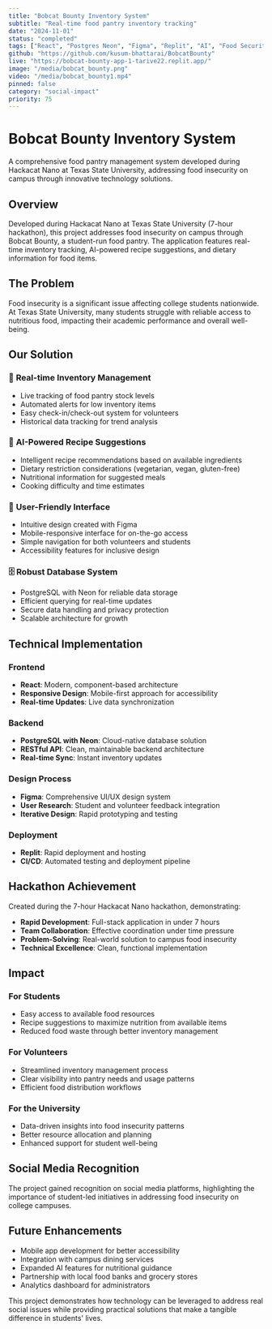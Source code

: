 ```yaml
---
title: "Bobcat Bounty Inventory System"
subtitle: "Real-time food pantry inventory tracking"
date: "2024-11-01"
status: "completed"
tags: ["React", "Postgres Neon", "Figma", "Replit", "AI", "Food Security"]
github: "https://github.com/kusum-bhattarai/BobcatBounty"
live: "https://bobcat-bounty-app-1-tarive22.replit.app/"
image: "/media/bobcat_bounty.png"
video: "/media/bobcat_bounty1.mp4"
pinned: false
category: "social-impact"
priority: 75
---
```


# Bobcat Bounty Inventory System

A comprehensive food pantry management system developed during Hackacat Nano at Texas State University, addressing food insecurity on campus through innovative technology solutions.

## Overview

Developed during Hackacat Nano at Texas State University (7-hour hackathon), this project addresses food insecurity on campus through Bobcat Bounty, a student-run food pantry. The application features real-time inventory tracking, AI-powered recipe suggestions, and dietary information for food items.

## The Problem

Food insecurity is a significant issue affecting college students nationwide. At Texas State University, many students struggle with reliable access to nutritious food, impacting their academic performance and overall well-being.

## Our Solution

### 🏪 **Real-time Inventory Management**
- Live tracking of food pantry stock levels
- Automated alerts for low inventory items
- Easy check-in/check-out system for volunteers
- Historical data tracking for trend analysis

### 🤖 **AI-Powered Recipe Suggestions**
- Intelligent recipe recommendations based on available ingredients
- Dietary restriction considerations (vegetarian, vegan, gluten-free)
- Nutritional information for suggested meals
- Cooking difficulty and time estimates

### 📱 **User-Friendly Interface**
- Intuitive design created with Figma
- Mobile-responsive interface for on-the-go access
- Simple navigation for both volunteers and students
- Accessibility features for inclusive design

### 🗄️ **Robust Database System**
- PostgreSQL with Neon for reliable data storage
- Efficient querying for real-time updates
- Secure data handling and privacy protection
- Scalable architecture for growth

## Technical Implementation

### Frontend
- **React**: Modern, component-based architecture
- **Responsive Design**: Mobile-first approach for accessibility
- **Real-time Updates**: Live data synchronization

### Backend
- **PostgreSQL with Neon**: Cloud-native database solution
- **RESTful API**: Clean, maintainable backend architecture
- **Real-time Sync**: Instant inventory updates

### Design Process
- **Figma**: Comprehensive UI/UX design system
- **User Research**: Student and volunteer feedback integration
- **Iterative Design**: Rapid prototyping and testing

### Deployment
- **Replit**: Rapid deployment and hosting
- **CI/CD**: Automated testing and deployment pipeline

## Hackathon Achievement

Created during the 7-hour Hackacat Nano hackathon, demonstrating:
- **Rapid Development**: Full-stack application in under 7 hours
- **Team Collaboration**: Effective coordination under time pressure
- **Problem-Solving**: Real-world solution to campus food insecurity
- **Technical Excellence**: Clean, functional implementation

## Impact

### For Students
- Easy access to available food resources
- Recipe suggestions to maximize nutrition from available items
- Reduced food waste through better inventory management

### For Volunteers
- Streamlined inventory management process
- Clear visibility into pantry needs and usage patterns
- Efficient food distribution workflows

### For the University
- Data-driven insights into food insecurity patterns
- Better resource allocation and planning
- Enhanced support for student well-being

## Social Media Recognition

The project gained recognition on social media platforms, highlighting the importance of student-led initiatives in addressing food insecurity on college campuses.

## Future Enhancements

- Mobile app development for better accessibility
- Integration with campus dining services
- Expanded AI features for nutritional guidance
- Partnership with local food banks and grocery stores
- Analytics dashboard for administrators

This project demonstrates how technology can be leveraged to address real social issues while providing practical solutions that make a tangible difference in students' lives.